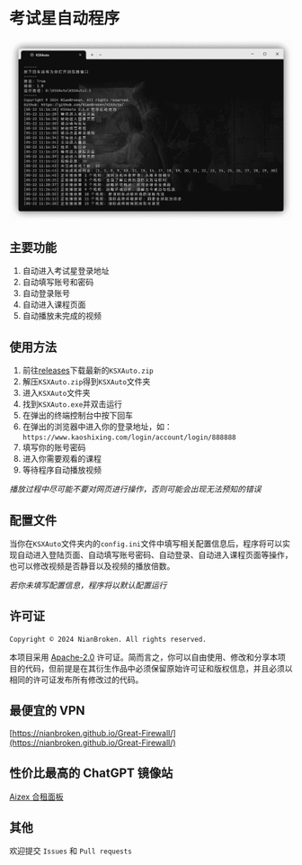 # 考试星自动程序

<img src="https://raw.githubusercontent.com/NianBroken/KSXAuto/main/runImg.png" style="zoom:60%;" />

## 主要功能

1. 自动进入考试星登录地址
2. 自动填写账号和密码
3. 自动登录账号
4. 自动进入课程页面
5. 自动播放未完成的视频

## 使用方法

1. 前往[releases](https://github.com/NianBroken/KSXAuto/releases/latest "releases")下载最新的`KSXAuto.zip`
2. 解压`KSXAuto.zip`得到`KSXAuto`文件夹
3. 进入`KSXAuto`文件夹
4. 找到`KSXAuto.exe`并双击运行
5. 在弹出的终端控制台中按下回车
6. 在弹出的浏览器中进入你的登录地址，如：`https://www.kaoshixing.com/login/account/login/888888`
7. 填写你的账号密码
8. 进入你需要观看的课程
9. 等待程序自动播放视频

_播放过程中尽可能不要对网页进行操作，否则可能会出现无法预知的错误_

## 配置文件

当你在`KSXAuto`文件夹内的`config.ini`文件中填写相关配置信息后，程序将可以实现自动进入登陆页面、自动填写账号密码、自动登录、自动进入课程页面等操作，也可以修改视频是否静音以及视频的播放倍数。

_若你未填写配置信息，程序将以默认配置运行_

## 许可证

`Copyright © 2024 NianBroken. All rights reserved.`

本项目采用 [Apache-2.0](https://www.apache.org/licenses/LICENSE-2.0 "Apache-2.0") 许可证。简而言之，你可以自由使用、修改和分享本项目的代码，但前提是在其衍生作品中必须保留原始许可证和版权信息，并且必须以相同的许可证发布所有修改过的代码。

## 最便宜的 VPN

[https://nianbroken.github.io/Great-Firewall/](https://nianbroken.github.io/Great-Firewall/)

## 性价比最高的 ChatGPT 镜像站
[Aizex 合租面板](https://aizex.cn/3qusWx)

## 其他

欢迎提交 `Issues` 和 `Pull requests`
